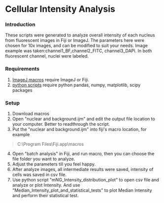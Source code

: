 # Cellular Intensity Analysis
### Introduction
These scripts were generated to analyze overall intensity of each nucleus from fluorescent images in Fiji or ImageJ.
The parameters here were chosen for 10x images, and can be modified to suit your needs. Image example was taken:channel1_BF,channel2_FITC, channel3_DAPI. In both fluorescent channel, nuclei were labeled.

### Requirements
1. [ImageJ macros](https://github.com/BoHuangLab/Cellular_Intensity_Analysis/tree/master/ijm_macros) require ImageJ or Fiji.
2. [python scripts](https://github.com/BoHuangLab/Cellular_Intensity_Analysis/tree/master/python_scripts) require python pandas, numpy, matplotlib, scipy packages

### Setup
1. Download macros
2. Open "nuclear and background.ijm" and edit the output file location to your computer. Better to readthrough the script.
3. Put the "nuclear and background.ijm" into fiji's macro location, for example
>C:\Program Files\Fiji.app\macros
4. Open "batch analysis" in Fiji, and run macro, then you can choose the file folder you want to analyze.
5. Adjust the parameters till you feel happy.
6. After analyze images, all intermediate results were saved, intensity of cells was saved in csv file. 
7. Use python script "mNG_Intensity_distribution_plot" to open csv file and analyze or plot Intensity. And use "Median_Intensity_plot_and_statistical_tests" to plot Median Intensity and perform their statistical test. 
